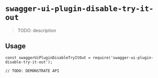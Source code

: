 # `swagger-ui-plugin-disable-try-it-out`

> TODO: description

## Usage

```
const swaggerUiPluginDisableTryItOut = require('swagger-ui-plugin-disable-try-it-out');

// TODO: DEMONSTRATE API
```
